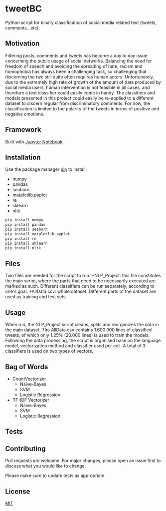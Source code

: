 # tweetBC
Python script for binary classification of social media related text (tweets, comments...etc).

## Motivation

Filtering posts, comments and tweets has become a day to day issue concerning the public usage of social networks. Balancing the need for freedom of speech and avoiding the spreading of hate, racism and homophobia has always been a challenging task, so challenging that discerning the two still quite often requires human actors. Unfortunately, due to the extremely high rate of growth of the amount of data produced by social media users, human intervention is not feasible in all cases, and therefore a text classifier could easily come in handy. The classifiers and models presented in this project could easily be re-applied to a different dataset to discern regular from discriminatory comments. For now, the classification is limited to the polarity of the tweets in terms of positive and negative emotions.

## Framework
Built with <a href="https://jupyter.org" target="_blank">Jupyter Notebook</a>.</h4>


## Installation

Use the package manager [pip](https://pip.pypa.io/en/stable/) to install:
* numpy
* pandas
* seaborn
* matplotlib.pyplot
* re
* sklearn
* nltk

```bash
pip install numpy
pip install pandas
pip install seaborn
pip install matplotlib.pyplot
pip install re
pip install sklearn
pip install nltk
```

## Files

Two files are needed for the script to run:
*NLP_Project: this file constitutes the main script, where the parts that need to be necessarily executed are marked as such. Different classifiers can be run separately, according to one's goal.
*AllData.csv: whole dataset. Different parts of the dataset are used as training and test sets.

## Usage

When run, the NLP_Project script cleans, splits and reorganizes the data in the main dataset. The AllData.csv contains 1.600.000 lines of classified tweets, of which only 1.25% (20.000 lines) is used to train the models.
Following the data processing, the script is organised base on the language model, vectorization method and classifier used per cell. A total of 3 classifiers is used on two types of vectors.

## Bag of Words
* CountVectorizer
  * Näive-Bayes
  * SVM
  * Logistic Regression
 * TF-IDF Vectorizer
    * Näive-Bayes
    * SVM
    * Logistic Regression

## Tests



## Contributing
Pull requests are welcome. For major changes, please open an issue first to discuss what you would like to change.

Please make sure to update tests as appropriate.

## License
[MIT](https://choosealicense.com/licenses/mit/)
